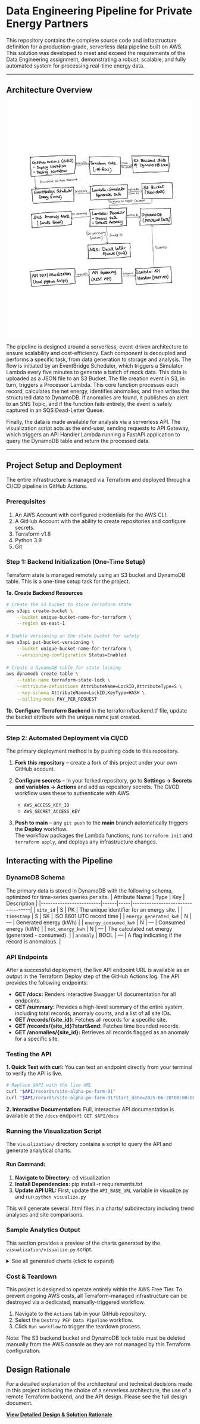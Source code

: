 # Data Engineering Pipeline for Private Energy Partners
This repository contains the complete source code and infrastructure definition for a production-grade, serverless data pipeline built on AWS. This solution was developed to meet and exceed the requirements of the Data Engineering assignment, demonstrating a robust, scalable, and fully automated system for processing real-time energy data.

---

## Architecture Overview

![Architecture](docs/pep-architecture.png)

The pipeline is designed around a serverless, event-driven architecture to ensure scalability and cost-efficiency. Each component is decoupled and performs a specific task, from data generation to storage and analysis. The flow is initiated by an EventBridge Scheduler, which triggers a Simulator Lambda every five minutes to generate a batch of mock data. This data is uploaded as a JSON file to an S3 Bucket. The file creation event in S3, in turn, triggers a Processor Lambda. This core function processes each record, calculates the net energy, identifies anomalies, and then writes the structured data to DynamoDB. If anomalies are found, it publishes an alert to an SNS Topic, and if the function fails entirely, the event is safely captured in an SQS Dead-Letter Queue.

Finally, the data is made available for analysis via a serverless API. The visualization script acts as the end-user, sending requests to API Gateway, which triggers an API Handler Lambda running a FastAPI application to query the DynamoDB table and return the processed data.

---

## Project Setup and Deployment

The entire infrastructure is managed via Terraform and deployed through a CI/CD pipeline in GitHub Actions.

### Prerequisites
1. An AWS Account with configured credentials for the AWS CLI.
2. A GitHub Account with the ability to create repositories and configure secrets.
3. Terraform v1.8
4. Python 3.9
5. Git

### Step 1: Backend Initialization (One-Time Setup)

Terraform state is managed remotely using an S3 bucket and DynamoDB table. This is a one-time setup task for the project.

**1a. Create Backend Resources**

```bash
# Create the S3 bucket to store Terraform state
aws s3api create-bucket \
    --bucket unique-bucket-name-for-terraform \
    --region us-east-1

# Enable versioning on the state bucket for safety
aws s3api put-bucket-versioning \
    --bucket unique-bucket-name-for-terraform \
    --versioning-configuration Status=Enabled

# Create a DynamoDB table for state locking
aws dynamodb create-table \
    --table-name terraform-state-lock \
    --attribute-definitions AttributeName=LockID,AttributeType=S \
    --key-schema AttributeName=LockID,KeyType=HASH \
    --billing-mode PAY_PER_REQUEST
```
**1b. Configure Terraform Backend**
In the terraform/backend.tf file, update the bucket attribute with the unique name just created.

---

### Step 2: Automated Deployment via CI/CD

The primary deployment method is by pushing code to this repository.
1. **Fork this repository** – create a fork of this project under your own GitHub account.  
2. **Configure secrets** – In your forked repository, go to **Settings → Secrets and variables → Actions** and add as repository secrets. The CI/CD workflow uses these to authenticate with AWS.
   * `AWS_ACCESS_KEY_ID`  
   * `AWS_SECRET_ACCESS_KEY` 

3. **Push to main** – any `git push` to the **main** branch automatically triggers the **Deploy** workflow.  
   The workflow packages the Lambda functions, runs `terraform init` and `terraform apply`, and deploys any infrastructure changes.

## Interacting with the Pipeline
### DynamoDB Schema
The primary data is stored in DynamoDB with the following schema, optimized for time-series queries per site.
| Attribute Name          | Type | Key | Description                       |
|-------------------------|------|-----|-----------------------------------|
| `site_id`               | S    | PK  | The unique identifier for an energy site.      |
| `timestamp`             | S    | SK  | ISO 8601 UTC record time           |
| `energy_generated_kwh`  | N    | —   | Generated energy (kWh)             |
| `energy_consumed_kwh`   | N    | —   | Consumed energy (kWh)              |
| `net_energy_kwh`        | N    | —   | The calculated net energy (generated - consumed).        |
| `anomaly`               | BOOL | —   | A flag indicating if the record is anomalous. |

### API Endpoints
After a successful deployment, the live API endpoint URL is available as an output in the Terraform Deploy step of the GitHub Actions log. The API provides the following endpoints:
* **GET /docs:** Renders interactive Swagger UI documentation for all endpoints.
* **GET /summary:** Provides a high-level summary of the entire system, including total records, anomaly counts, and a list of all site IDs.
* **GET /records/{site_id}:** Fetches all records for a specific site.
* **GET /records/{site_id}?start&end:** Fetches time bounded records.
* **GET /anomalies/{site_id}:** Retrieves all records flagged as an anomaly for a specific site.

### Testing the API
**1. Quick Test with curl:** You can test an endpoint directly from your terminal to verify the API is live. 
```bash
# Replace $API with the live URL
curl "$API/records/site-alpha-pv-farm-01"
curl "$API/records/site-alpha-pv-farm-01?start_date=2025-06-20T00:00:00Z&end_date=2025-06-25T23:59:59Z"
```
**2. Interactive Documentation:** Full, interactive API documentation is available at the `/docs` endpoint: `GET $API/docs`
### Running the Visualization Script
The `visualization/` directory contains a script to query the API and generate analytical charts.
#### Run Command:
1. **Navigate to Directory:** cd visualization
2. **Install Dependencies:** pip install -r requirements.txt
3. **Update API URL:** First, update the `API_BASE_URL` variable in visualize.py and run `python visualize.py`

This will generate several .html files in a charts/ subdirectory including trend analyses and site comparisons.

### Sample Analytics Output

This section provides a preview of the charts generated by the `visualization/visualize.py` script.



<details>
  <summary>See all generated charts (click to expand)</summary>
  
| Chart File Name | What it Shows |
| :--- | :--- |
| **![Anomaly Distribution](visualization/charts/1_anomaly_distribution.png)** | A bar chart showing the total count of anomalies for each site, highlighting sites with frequent data issues. |
| **![Energy trends](visualization/charts/2_energy_trends_site-alpha-pv-farm-01.png)** | A time-series line chart for each site, comparing its energy generation vs. consumption over time. |
| **![Net Energy Comparison](visualization/charts/3_net_energy_comparison.png)**| A bar chart comparing the total net energy (generation - consumption) of each site, indicating overall "profitability". |
| **![Site Efficiency](visualization/charts/4_site_efficiency.png)** | A bar chart comparing the operational efficiency of each site (energy retained vs. generated). |

*All interactive HTML files are saved in the `visualization/charts/` directory after the script is run. Open them in a browser to explore the data.*

</details>

### Cost & Teardown
This project is designed to operate entirely within the AWS Free Tier. To prevent ongoing AWS costs, all Terraform-managed infrastructure can be destroyed via a dedicated, manually-triggered workflow.

1. Navigate to the `Actions` tab in your GitHub repository.
2. Select the `Destroy PEP Data Pipeline` workflow.
3. Click `Run workflow` to trigger the teardown process.

Note: The S3 backend bucket and DynamoDB lock table must be deleted manually from the AWS console as they are not managed by this Terraform configuration.

## Design Rationale

For a detailed explanation of the architectural and technical decisions made in this project including the choice of a serverless architecture, the use of a remote Terraform backend, and the API design. Please see the full design document.

**[View Detailed Design & Solution Rationale](docs/design_decisions.md)**
